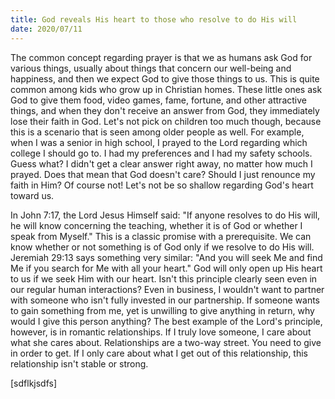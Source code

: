```yaml
---
title: God reveals His heart to those who resolve to do His will
date: 2020/07/11
---
```


  The common concept regarding prayer is that we as humans ask God for various things, usually about things that concern our well-being and happiness, and then we expect God to give those things to us. This is quite common among kids who grow up in Christian homes. These little ones ask God to give them food, video games, fame, fortune, and other attractive things, and when they don't receive an answer from God, they immediately lose their faith in God. Let's not pick on children too much though, because this is a scenario that is seen among older people as well. For example, when I was a senior in high school, I prayed to the Lord regarding which college I should go to. I had my preferences and I had my safety schools. Guess what? I didn't get a clear answer right away, no matter how much I prayed. Does that mean that God doesn't care? Should I just renounce my faith in Him? Of course not! Let's not be so shallow regarding God's heart toward us.

  In John 7:17, the Lord Jesus Himself said: "If anyone resolves to do His will, he will know concerning the teaching, whether it is of God or whether I speak from Myself." This is a classic promise with a prerequisite. We can know whether or not something is of God only if we resolve to do His will. Jeremiah 29:13 says something very similar: "And you will seek Me and find Me if you search for Me with all your heart." God will only open up His heart to us if we seek Him with our heart. Isn't this principle clearly seen even in our regular human interactions? Even in business, I wouldn't want to partner with someone who isn't fully invested in our partnership. If someone wants to gain something from me, yet is unwilling to give anything in return, why would I give this person anything? The best example of the Lord's principle, however, is in romantic relationships. If I truly love someone, I care about what she cares about. Relationships are a two-way street. You need to give in order to get. If I only care about what I get out of this relationship, this relationship isn't stable or strong. 
  
  
  
  
  \[sdflkjsdfs]

